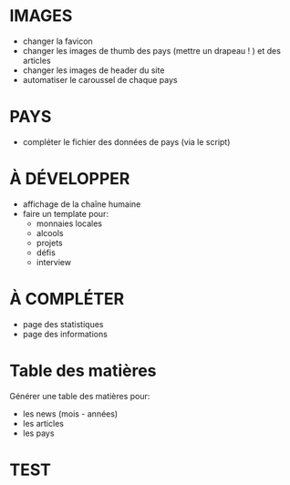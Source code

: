 # IMAGES
- changer la favicon
- changer les images de thumb des pays (mettre un drapeau ! ) et des articles
- changer les images de header du site
- automatiser le caroussel de chaque pays

# PAYS
- compléter le fichier des données de pays (via le script)

# À DÉVELOPPER
- affichage de la chaîne humaine
- faire un template pour:
	- monnaies locales
	- alcools
	- projets
	- défis
	- interview

# À COMPLÉTER
- page des statistiques
- page des informations

# Table des matières
Générer une table des matières pour:
 - les news (mois - années)
 - les articles
 - les pays

# TEST
